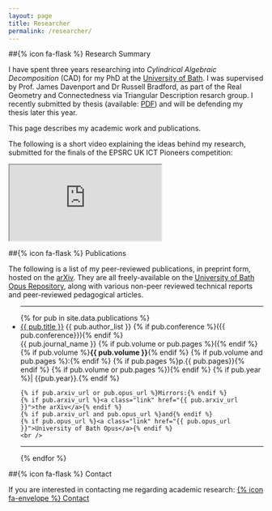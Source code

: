 ```yaml
---
layout: page
title: Researcher
permalink: /researcher/
---
```


##{% icon fa-flask %} Research Summary

I have spent three years researching into *Cylindrical Algebraic Decomposition* (CAD) for my PhD at the [University of Bath](university-of-bath). I was supervised by Prof. James Davenport and Dr Russell Bradford, as part of the Real Geometry and Connectedness via Triangular Description resarch group. I recently submitted by thesis (available: [PDF]()) and will be defending my thesis later this year.

This page describes my academic work and publications.

The following is a short video explaining the ideas behind my research, submitted for the finals of the EPSRC UK ICT Pioneers competition:

<iframe class="embed-responsive-item" src="http://www.youtube.com/embed/M33WRwr4bAY" allowfullscreen></iframe>

##{% icon fa-flask %} Publications

The following is a list of my peer-reviewed publications, in preprint form, hosted on the [arXiv](arxiv). They are all freely-available on the [University of Bath Opus Repository](opus), along with various non-peer reviewed technical reports and peer-reviewed pedagogical articles.

<ul>
<hr>
{% for pub in site.data.publications %}
  <li>
      <a class="post-link" href="/publications/{{ pub.filename | prepend: site.baseurl }}">{{ pub.title }}</a>
    {{ pub.author_list }} 
    {% if pub.conference %}({{ pub.conference}}){% endif %}
    <br />
    {{ pub.journal_name }} 
    {% if pub.volume or pub.pages %}({% endif %}
    {% if pub.volume %}<b>{{ pub.volume }}</b>{% endif %}
    {% if pub.volume and pub.pages %}:{% endif %}
    {% if pub.pages %}p.{{ pub.pages}}{% endif %}
    {% if pub.volume or pub.pages %}){% endif %}
    {% if pub.year %}| {{pub.year}}.{% endif %}
    <br/>

    {% if pub.arxiv_url or pub.opus_url %}Mirrors:{% endif %}
    {% if pub.arxiv_url %}<a class="link" href="{{ pub.arxiv_url }}">the arXiv</a>{% endif %}
    {% if pub.arxiv_url and pub.opus_url %}and{% endif %}
    {% if pub.opus_url %}<a class="link" href="{{ pub.opus_url }}">University of Bath Opus</a>{% endif %}
    <br />
  </li>
  <hr>
{% endfor %}
</ul>

##{% icon fa-flask %} Contact

If you are interested in contacting me regarding academic research: [{% icon fa-envelope %} Contact](mailto:researcher@davidjw.co.uk?Subject=Research%20Contact%20Enquiry)



[university-of-bath]: http://www.bath.ac.uk
[arxiv]:              http://arxiv.org/a/wilson_d_3
[opus]:               http://opus.bath.ac.uk/view/person_id/6172.html